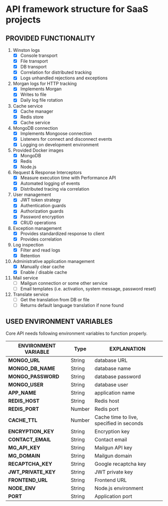 # API framework structure for SaaS projects

## PROVIDED FUNCTIONALITY

1. Winston logs
   - [x] Console transport
   - [x] File transport
   - [x] DB transport
   - [x] Correlation for distributed tracking
   - [x] Logs unhandled rejections and exceptions
2. Morgan logs for HTTP tracking
   - [x] Implements Morgan
   - [x] Writes to file
   - [x] Daily log file rotation
3. Cache service
   - [x] Cache manager
   - [x] Redis store
   - [x] Cache service
4. MongoDB connection
   - [x] Implements Mongoose connection
   - [x] Listeners for connect and disconnect events
   - [x] Logging on development environment
5. Provided Docker images
   - [x] MongoDB
   - [x] Redis
   - [x] Node.js
6. Request & Response Interceptors
   - [x] Measure execution time with Performance API
   - [x] Automated logging of events
   - [x] Distributed tracing via correlation
7. User management
   - [x] JWT token strategy
   - [x] Authentication guards
   - [x] Authorization guards
   - [x] Password encryption
   - [x] CRUD operations
8. Exception management
   - [x] Provides standardized response to client
   - [x] Provides correlation
9. Log inspection
   - [x] Filter and read logs
   - [x] Retention
10. Administrative application management
    - [x] Manually clear cache
    - [x] Enable / disable cache
11. Mail service
    - [ ] Mailgun connection or some other service
    - [ ] Email templates (i.e. activation, system message, password reset)
12. Translate service
    - [ ] Get the translation from DB or file
    - [ ] Returns default language translation if none found

## USED ENVIRONMENT VARIABLES

Core API needs following environment variables to function properly.

| **ENVIRONMENT VARIABLE** | Type   | EXPLANATION                              |
| ------------------------ | ------ | ---------------------------------------- |
| **MONGO_URL**            | String | database URL                             |
| **MONGO_DB_NAME**        | String | database name                            |
| **MONGO_PASSWORD**       | String | database password                        |
| **MONGO_USER**           | String | database user                            |
| **APP_NAME**             | String | application name                         |
| **REDIS_HOST**           | String | Redis host                               |
| **REDIS_PORT**           | Number | Redis port                               |
| **CACHE_TTL**            | Number | Cache time to live, specified in seconds |
| **ENCRYPTION_KEY**       | String | Encryption key                           |
| **CONTACT_EMAIL**        | String | Contact email                            |
| **MG_API_KEY**           | String | Mailgun API key                          |
| **MG_DOMAIN**            | String | Mailgun domain                           |
| **RECAPTCHA_KEY**        | String | Google recaptcha key                     |
| **JWT_PRIVATE_KEY**      | String | JWT private key                          |
| **FRONTEND_URL**         | String | Frontend URL                             |
| **NODE_ENV**             | String | Node.js environment                      |
| **PORT**                 | String | Application port                         |
